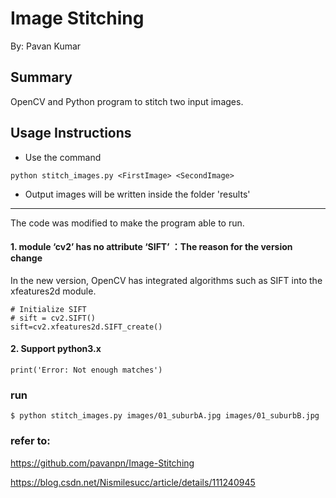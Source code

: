 Image Stitching 
========================
By: Pavan Kumar 

## Summary
OpenCV and Python program to stitch two input images.

## Usage Instructions
- Use the command
```
python stitch_images.py <FirstImage> <SecondImage>
```
- Output images will be written inside the folder 'results'

---

The code was modified to make the program able to run.

#### 1. module ‘cv2’ has no attribute ‘SIFT’ ：The reason for the version change
   
In the new version, OpenCV has integrated algorithms such as SIFT into the xfeatures2d module.

```
# Initialize SIFT 
# sift = cv2.SIFT()
sift=cv2.xfeatures2d.SIFT_create()
```

#### 2. Support python3.x 

```print('Error: Not enough matches')```

### run

```$ python stitch_images.py images/01_suburbA.jpg images/01_suburbB.jpg```

### refer to:

https://github.com/pavanpn/Image-Stitching

https://blog.csdn.net/Nismilesucc/article/details/111240945